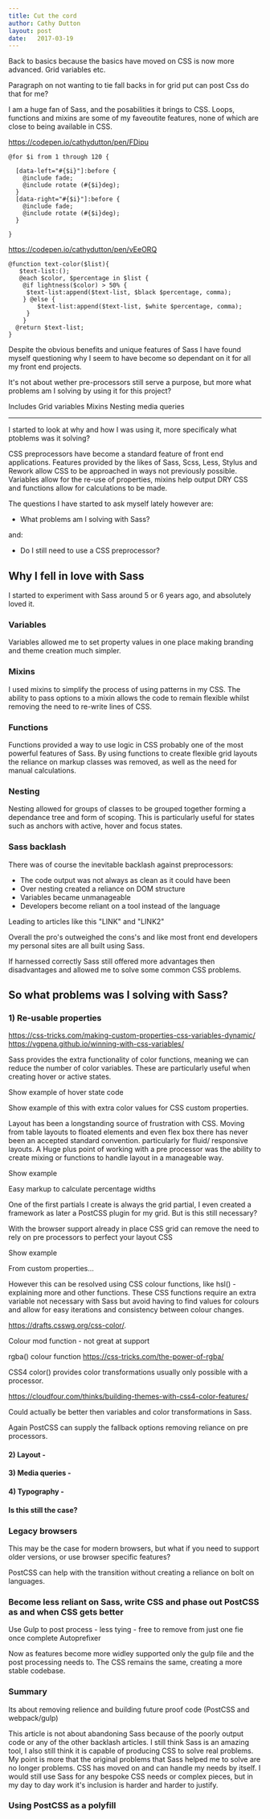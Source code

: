 ```yaml
---
title: Cut the cord
author: Cathy Dutton
layout: post
date:   2017-03-19
---
```



Back to basics because the basics have moved on CSS is now more advanced. Grid variables etc. 

Paragraph on not wanting to tie fall backs in for grid put can post Css do that for me? 







I am a  huge fan of Sass, and the posabilities it brings to CSS. Loops, functions and mixins are some of my faveoutite features, none of which are close to being available in CSS.

https://codepen.io/cathydutton/pen/FDipu

```
@for $i from 1 through 120 {
  
  [data-left="#{$i}"]:before {
    @include fade;
    @include rotate (#{$i}deg);
  }
  [data-right="#{$i}"]:before {
    @include fade;
    @include rotate (#{$i}deg);
  }

}
```


https://codepen.io/cathydutton/pen/vEeORQ

```
@function text-color($list){
   $text-list:();
   @each $color, $percentage in $list {   
    @if lightness($color) > 50% {
     $text-list:append($text-list, $black $percentage, comma);    
    } @else {
        $text-list:append($text-list, $white $percentage, comma);
     }        
	}
  @return $text-list;
} 
```

Despite the obvious benefits and unique features of Sass I have found myself questioning why I seem to have become so dependant on it for all my front end projects.

It's not about wether pre-processors still serve a purpose, but more what problems am I solving by using it for this project?


Includes
Grid
variables
Mixins
Nesting
media queries

---------------------------------------------------------





I started to look at why and how I was using it, more specificaly what ptoblems was it solving?



CSS preprocessors have become a standard feature of front end applications. Features provided by the likes of Sass, Scss, Less, Stylus and Rework allow CSS to be approached in ways not previously possible. Variables allow for the re-use of properties, mixins help output DRY CSS and functions allow for calculations to be made.

The questions I have started to ask myself lately however are:

 * What problems am I solving with Sass?

 and:

 * Do I still need to use a CSS preprocessor? 



## Why I fell in love with Sass

I started to experiment with Sass around 5 or 6 years ago, and absolutely loved it.

### Variables

Variables allowed me to set property values in one place making branding and theme creation much simpler. 

### Mixins

I used mixins to simplify the process of using patterns in my CSS. The ability to pass options to a mixin allows the code to remain flexible whilst removing the need to re-write lines of CSS.

### Functions

Functions provided a way to use logic in CSS probably one of the most powerful features of Sass. By using functions to create flexible grid layouts the reliance on markup classes was removed, as well as the need for manual calculations.

### Nesting

Nesting allowed for groups of classes to be grouped together forming a dependance tree and form of scoping. This is particularly useful for states such as anchors with active, hover and focus states.

### Sass backlash

There was of course the inevitable backlash against preprocessors:  

 * The code output was not always as clean as it could have been
 * Over nesting created a reliance on DOM structure
 * Variables became unmanageable
 * Developers become reliant on a tool instead of the language

 Leading to articles like this "LINK" and "LINK2"

 Overall the pro's outweighed the cons's and like most front end developers my personal sites are all built using Sass.

 If  harnessed correctly Sass still offered more advantages then disadvantages and allowed me to solve some common CSS problems.





## So what problems was I solving with Sass?

<!-- I looked at how and more importantly why I was using Sass. The four main things that came you cross projects were...  -->




### 1) Re-usable properties 

https://css-tricks.com/making-custom-properties-css-variables-dynamic/
https://vgpena.github.io/winning-with-css-variables/

Sass provides the extra functionality of color functions, meaning we can reduce the number of color variables. These are particularly useful when creating hover or active states. 

Show example of hover state code

Show example of this with extra color values for CSS custom properties.

Layout has been a longstanding source of frustration with CSS. Moving from table layouts to floated elements and even flex box there has never been an accepted standard convention. particularly for fluid/ responsive layouts. A Huge plus point of working with a pre processor was the ability to create mixing or functions to handle layout in a manageable way. 

Show example

Easy markup to calculate percentage widths

One of the first partials I create is always the grid partial, I even created a framework as later a PostCSS plugin for my grid. But is this still necessary?

With the browser support already in place CSS grid can remove the need to rely on pre processors to perfect your layout CSS

Show example

From custom properties...

However this can be resolved using CSS colour functions, like hsl() - explaining more and other functions. These CSS functions require an extra variable not necessary with Sass but avoid having to find values for colours and allow for easy iterations and consistency between colour changes.

https://drafts.csswg.org/css-color/. 

Colour mod function - not great at support

rgba() colour function
https://css-tricks.com/the-power-of-rgba/

CSS4 color() provides color transformations usually only possible with a processor.

https://cloudfour.com/thinks/building-themes-with-css4-color-features/

Could actually be better then variables and color transformations in Sass. 


Again PostCSS can supply the fallback options removing reliance on pre processors. 

#### 2) Layout - 

#### 3) Media queries - 

#### 4) Typography - 

#### Is this still the case?








### Legacy browsers

This may be the case for modern browsers, but what if you need to support older versions, or use browser specific features?

PostCSS can help with the transition without creating a reliance on bolt on languages.





### Become less reliant on Sass, write CSS and phase out PostCSS as and when CSS gets better


Use Gulp to post process - less tying - free to remove from just one fie once complete
Autoprefixer

Now as features become more widley supported only the gulp file and the post processing needs to. The CSS remains the same, creating a more stable codebase.

### Summary

Its about removing relience and building future proof code (PostCSS and webpack/gulp)

This article is not about abandoning Sass because of the poorly output code or any of the other backlash articles. I still think Sass is an amazing tool, I also still think it is capable of producing CSS to solve real problems. My point is more that the original problems that Sass helped me to solve are no longer problems. CSS has moved on and can handle my needs by itself. I would still use Sass for any bespoke CSS needs or complex pieces, but in my day to day work it's inclusion is harder and harder to justify. 


### Using PostCSS as a polyfill


